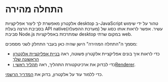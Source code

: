 # התחלה מהירה

אלקטרון מאפשרת לך ליצור אפליקציות desktop ב-JavaScript טהור על ידי שימוש בסביבת הרצה בעלת API native(מערכת ההפעלה) עשיר. אפשר לראות אותו כסוג של סביבת Node.js שמתרכזת באפליקציות desktop במקום שרתי web.

מסמך ה"התחלה המהירה" הישן שהיה כאן בעבר התחלק לשני מסמכים:

* כדי לראות איך בונים אפליקציית אלקטרון פשוטה, ראה [בניית אפליקציית אלקטרון הראשונה שלך](./first-app.md)
* כדי לבדוק את ארכיטקטורת התהליך, ראה [תהליך ראשי וRenderer](./application-architecture.md#main-and-renderer-processes).

כדי ללמוד עוד על אלקטרון, בדוק את [המדריך הרשמי](../).

